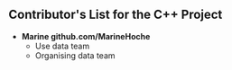 ## Contributor's List for the C++ Project

[comment]: <> (Here is a standard template.)

* **Marine  github.com/MarineHoche**
  * Use data team
  * Organising data team
  

   
